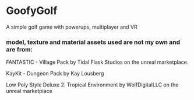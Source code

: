 # GoofyGolf
A simple golf game with powerups, multiplayer and VR

### model, texture and material assets used are not my own and are from:

FANTASTIC - Village Pack by Tidal Flask Studios on the unreal marketplace.

KayKit - Dungeon Pack by Kay Lousberg

Low Poly Style Deluxe 2: Tropical Environment by WolfDigitalLLC on the unreal marketplace

